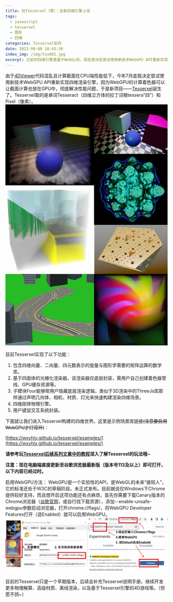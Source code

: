 ```yaml
---
title: 玩Tesserxel（零）：全新四维引擎上线
tags:
  - javascript
  - tesserxel
  - 图形
  - 四维
categories: Tesserxel系列
date: 2022-09-08 10:43:30
index_img: /img/tsx001.jpg
excerpt: 之前的四维引擎是基于WebGL的，现在我决定尝试使用新技术WebGPU API重新实现四维渲染引擎，因为WebGPU的计算着色器可以让截面计算也放在GPU中，彻底解决性能问题，于是新项目——Tesserxel诞生了。Tesserxel取的是单词Tesseract（四维立方体的拉丁词根tessera“四”）和Pixel（像素）。
---
```


由于[4DViewer](https://github.com/wxyhly/4dViewer)代码混乱且计算截面在CPU端性能低下，今年7月底我决定尝试使用新技术WebGPU API重新实现四维渲染引擎，因为WebGPU的计算着色器可以让截面计算也放在GPU中，彻底解决性能问题，于是新项目——[Tesserxel](https://github.com/wxyhly/tesserxel)诞生了。Tesserxel取的是单词Tesseract（四维立方体的拉丁词根tessera“四”）和Pixel（像素）。
![Tesserxel自带的示例库截图](/img/tsx001.jpg?size=300x)

目前Tesserxel实现了以下功能： 
1. 包含四维向量、二向量、四元数表示的旋量与图形学需要的矩阵运算的数学库。
2. 基于四面体的光栅化渲染器，该渲染器仅底层封装，需用户自己创建着色器管线、GPU缓存资源等。
3. 子模块Four能够帮用户隐藏底层渲染逻辑，类似于3D渲染中的ThreeJs库那样通过声明几何体、相机、材质、灯光来快速构建渲染四维场景。
4. 四维刚体物理引擎。
5. 用户键鼠交互系统封装。

下面就让我们进入Tesserxel构建的四维世界。这里是示例场景库链接~~(注意要启用WebGPU才打得开)~~：

[https://wxyhly.github.io/tesserxel/examples/](https://wxyhly.github.io/tesserxel/examples/)

**请参考玩[Tesserxel后续系列文章中的教程](/categories/Tesserxel系列/)深入了解Tesserxel的玩法哦~**

**注意：现在电脑端直接更新至谷歌浏览器最新版（版本号113及以上）即可打开，以下内容已经过时。**

启用WebGPU方法： WebGPU是一个实验性的API，是WebGL的未来“接班人”，它的标准还处于W3C的草稿阶段，未正式发布。目前据说仅Windows下Chrome提供较好支持，而且想开启这项功能还有点麻烦，首先你需要下载Canary版本的Chrome浏览器（[谷歌官网](https://www.google.com/intl/zh-CN/chrome/canary/)，或自行找下载资源），添加--enable-unsafe-webgpu参数启动浏览器，打开chrome://flags/，将WebGPU Developer Features打开（选Enabled）就可以启用WebGPU。
![开启WebGPU的操作步骤](/img/tsx001.png)

目前的Tesserxel只是一个早期版本，后续会补充Tesserxel说明手册，继续开发更多物理解算、高级材质、离线渲染，以及基于Tesserxel引擎的4D游戏等。（但愿不鸽~）